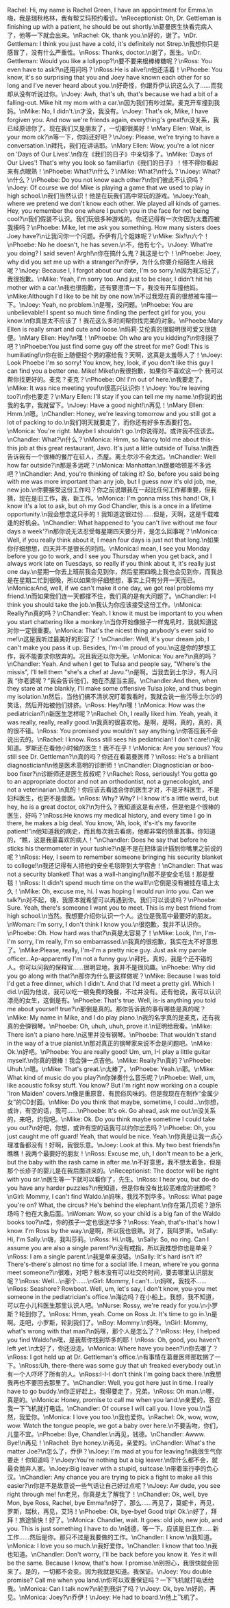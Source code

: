 Rachel: Hi, my name is Rachel Green, I have an appointment for Emma.\n嗨，我是瑞秋格林，我有帮艾玛预约看诊。\nReceptionist: Oh, Dr. Gettleman is finishing up with a patient, he should be out shortly.\n葛曼医生快看完病人了，他等一下就会出来。\nRachel: Ok, thank you.\n好的，谢了。\nDr. Gettleman: I think you just have a cold, it's definitely not Strep.\n我想你只是感冒了，没有什么严重性。\nRoss: Thanks, doctor.\n谢了，医生。\nDr. Gettleman: Would you like a lollypop?\n要不要来根棒棒糖呢？\nRoss: You even have to ask?\n还用问吗？\nRoss:He is alive!\n他还活着！\nPhoebe: You know, it's so surprising that you and Joey have known each other for so long and I've never heard about you.\n好奇怪，你跟乔伊认识这么久了……而我却从没有听说过你。\nJoey: Awh, that's uh, that's because we had a bit of a falling-out. Mike hit my mom with a car.\n因为我们有吵过架。麦克开车撞到我妈。\nMike: No, I didn't.\n才没，我没有。\nJoey: That's ok, Mike, I have forgiven you. And now we're friends again, everything's great!\n没关系，我已经原谅你了。现在我们又是朋友了，一切都很美好！\nMary Ellen: Wait, is your mom ok?\n等一下，你妈还好吧？\nJoey: Please, we're trying to have a conversation.\n拜托，我们在讲话耶。\nMary Ellen: Wow, you're a lot nicer on 'Days of Our Lives'.\n你在《我们的日子》中亲切多了。\nMike: 'Days of Our Lives'! That's why you look so familiar!\n《我们的日子》！怪不得你看起来有点眼熟！\nPhoebe: What?\n什么？\nMike: What?\n什么？\nJoey: What?\n什么？\nPhoebe: Do you not know each other?\n你们彼此不认识吗？\nJoey: Of course we do! Mike is playing a game that we used to play in high school.\n我们当然认识！他是在玩我们高中常玩的游戏。\nJoey:Yeah, where we pretend we don't know each other. We played all kinds of games. Hey, you remember the one where I punch you in the face for not being cool?\n我们假装不认识。我们玩很多种游戏的。你还记得有一次你因为太蠢而被我揍吗？\nPhoebe: Mike, let me ask you something. How many sisters does Joey have?\n让我问你一个问题。乔伊有几个姐妹呢？\nMike: Six!\n六个！\nPhoebe: No he doesn't, he has seven.\n不，他有七个。\nJoey: What're you doing? I said seven! Argh!\n你在搞什么鬼？我这是七个！\nPhoebe: Joey, why did you set me up with a stranger?\n乔伊，为什么你要介绍陌生人给我呢？\nJoey: Because I, I forgot about our date, I'm so sorry.\n因为我忘记了，我很抱歉。\nMike: Yeah, I'm sorry too. And just to be clear, I didn't hit his mother with a car.\n我也很抱歉，还有要澄清一下，我没有开车撞他妈。\nMike:Although I'd like to be hit by one now.\n不过我现在真的很想被车撞一下。\nJoey: Yeah, no problem.\n是喔，没问题。\nPhoebe: You are unbelievable! I spent so much time finding the perfect girl for you, you know.\n你真是太不应该了！我花这么多时间帮你找完美的对象。\nPhoebe:Mary Ellen is really smart and cute and loose.\n玛莉·艾伦真的很聪明很可爱又很随便。\nMary Ellen: Hey!\n嘿！\nPhoebe: Oh who are you kidding?\n你别装了吧？\nPhoebe:You just find some guy off the street for me? God! This is humiliating!\n你在街上随便捉个男的塞给我？天啊，这真是太羞辱人了！\nJoey: Look Phoebe I'm so sorry! You know, hey, look, if you don't like this guy I can find you a better one. Mike! Mike!\n我很抱歉，如果你不喜欢这一个 我可以帮你找更好的。麦克？麦克？\nPhoebe: Oh! I'm out of here.\n我要走了。\nMike: It was nice meeting you!\n很高兴认识你！\nJoey: You're leaving too?\n你也要走？\nMary Ellen: I'll stay if you can tell me my name.\n你说的出我的名字，我就留下。\nJoey: Have a good night!\n再见！\nMary Ellen: Hmm.\n嗯。\nChandler: Honey, we're leaving tomorrow and you still got a lot of packing to do.\n我们明天就要走了，而你还有好多东西要打包。\nMonica: You're right. Maybe I shouldn't go.\n你说得对。或许我不应该去。\nChandler: What?\n什么？\nMonica: Hmm, so Nancy told me about this-this job at this great restaurant, Javo. It's just a little outside of Tulsa.\n南西告诉我有一个很棒的餐厅在征人，杰屋。离土尔沙不会太远。\nChandler: Well how far outside?\n那是多远呢？\nMonica: Manhattan.\n跟曼哈顿差不多远吧？\nChandler: And, you're thinking of taking it? So, before you said being with me was more important than any job, but I guess now it's old job, me, new job.\n你要接受这份工作吗？你之前说跟我在一起比任何工作都重要，但我猜，现在是旧工作，我，新工作。\nMonica: I'm gonna miss this hand! Ok, I know it's a lot to ask, but oh my God Chandler, this is a once in a lifetime opportunity.\n我会想念这只手的！我知道这很过份……但是，天啊，这是千载难逢的好机会。\nChandler: What happened to 'you can't live without me four days a week'?\n那你说无法忍受每星期四天要分开，是怎么回事呢？\nMonica: Well, if you really think about it, I mean four days is just not that long.\n如果你仔细想想，四天并不是很长的时间。\nMonica:I mean, I see you Monday before you go to work, and I see you Thursday when you get back, and I always work late on Tuesdays, so really if you think about it, it's really just one day.\n星期一你去上班前我会见到你，然后星期四晚上我也会见到你，而我总是在星期二忙到很晚，所以如果你仔细想想，事实上只有分开一天而已。\nMonica:And, well, if we can't make it one day, we got real problems my friend.\n而如果我们连一天都撑不住，我们真的是有大问题了。\nChandler: I-I think you should take the job.\n我认为你应该接受这份工作。\nMonica: Really?\n真的吗？\nChandler: Yeah. I know it must be important to you when you start chattering like a monkey.\n当你开始像猴子一样鬼吼时，我就知道这对你一定很重要。\nMonica: That's the nicest thing anybody's ever said to me!\n这是我听过最美好的形容了！\nChandler: Well, it's your dream job, I can't make you pass it up. Besides, I'm-I'm proud of you.\n这是你的梦想工作，我不能要求你放弃的。况且我还以你为荣。\nMonica: You are?\n真的吗？\nChandler: Yeah. And when I get to Tulsa and people say, "Where's the missis", l'll tell them "she's a chef at Javu."\n是啊。当我去到土尔沙，有人问我 “你老婆呢？”我会告诉他们，她在杰屋当主厨。\nChandler:And then, when they stare at me blankly, l'll make some offensive Tulsa joke, and thus begin my isolation.\n然后，当他们搞不清状况盯着我看时，我就会说一些污辱土尔沙的笑话，然后开始被他们排挤。\nRoss: Hey!\n嘿！\nMonica: How was the pediatrician?\n新医生怎样呢？\nRachel: Oh, I really liked him. Yeah, yeah, it was really, really, really good.\n我真的很喜欢他。是啊，是啊，真的，真的，真的很不错。\nRoss: You promised you wouldn't say anything.\n你答应我不会说出去的。\nRachel: I know. Ross still sees his pediatrician! I don't care!\n我知道。罗斯还在看他小时候的医生！我不在乎！\nMonica: Are you serious? You still see Dr. Gettleman?\n真的吗？你还在看葛曼医师？\nRoss: He's a brilliant diagnostician!\n他是医术高明的诊断师！\nChandler: Diagnostician or boo-boo fixer?\n诊断师还是医生叔叔呢？\nRachel: Ross, seriously! You gotta go to an appropriate doctor and not an orthodontist, not a gynecologist, and not a veterinarian.\n真的！你应该去看适合你的医生才对，不是牙科医生，不是妇科医生，也更不是兽医。\nRoss: Why? Why? I-I know it's a little weird, but hey, he is a great doctor, ok?\n为什么？我知道这是有点怪，但是他是个很棒的医生，好吗？\nRoss:He knows my medical history, and every time I go in there, he makes a big deal. You know, 'Ah, look, it's-it's my favorite patient!'\n他知道我的病史，而且每次我去看病，他都非常的慎重其事。你知道的，“瞧，这是我最喜欢的病人！”\nChandler: Does he say that before he sticks his thermometer in your tushie?\n是不是在把体温计插到你嘴里之前说的呢？\nRoss: Hey, I seem to remember someone bringing his security blanket to college!\n我还记得有人把他的安全毛毯带到大学宿舍！\nChandler: That was not a security blanket! That was a wall-hanging!\n那不是安全毛毯！那是壁毯！\nRoss: It didn't spend much time on the wall!\n它倒是没有被挂在墙上太久！\nMike: Oh, excuse me, hi. I was hoping I would run into you. Can we talk?\n对不起，嗨，我原本就希望可以再遇到你。我们可以谈谈吗？\nPhoebe: Sure. Yeah, there's someone I want you to meet. This is my best friend from high school.\n当然。我想要介绍你认识一个人。这位是我高中最要好的朋友。\nWoman: I'm sorry, I don't think I know you.\n很抱歉，我并不认识你。\nPhoebe: Oh. How hard was that?\n真是太容易了！\nMike: Look, I'm, I'm-I'm sorry, I'm really, I'm so embarrassed.\n我真的很抱歉，我实在太不好意思了。\nMike:Please, really, I'm-I'm a pretty nice guy. Just ask my parole officer...Ap-apparently I'm not a funny guy.\n拜托，真的，我是个还不错的人。你可以问我的保释官……很明显地，我并不是很风趣。\nPhoebe: Why did you go along with that?\n那你为什么要这样做呢？\nMike: Because I was told I'd get a free dinner, which I didn't. And that I'd meet a pretty girl. Which I did.\n因为他说，我可以吃一顿免费的晚餐，不过并没有。还有他说，我可以认识漂亮的女生，这倒是有。\nPhoebe: That's true. Well, is-is anything you told me about yourself true?\n那倒是真的。那你告诉我的事有哪些是真的呢？\nMike: My name in Mike, and I do play piano.\n我的名字真的是麦克，还有我真的会弹钢琴。\nPhoebe: Oh, uhuh, uhuh, prove it.\n证明给我看。\nMike: There isn't a piano here.\n这里并没有钢琴。\nPhoebe: That wouldn't stand in the way of a true pianist.\n那对真正的钢琴家来说不会是问题吧。\nMike: Ok.\n好吧。\nPhoebe: You are really good! Um, um, I-I play a little guitar myself.\n你真的很棒！我会弹一点吉他。\nMike: Really?\n真的？\nPhoebe: Uhuh.\n嗯。\nMike: That's great.\n太棒了。\nPhoebe: Yeah.\n耶。\nMike: What kind of music do you play?\n你弹奏什么音乐呢？\nPhoebe: Well, um, like acoustic folksy stuff. You know? But I'm right now working on a couple 'Iron Maiden' covers.\n像是重原音、有民俗风味的。但是我现在在制作“金属少女”的CD封面。\nMike: Do you think that maybe, sometime, I could...\n你想，或许，有空的话，我可……\nPhoebe: It's ok. Go ahead, ask me out.\n没关系的，来吧，约我吧。\nMike: Ok. Do you think maybe sometime I could take you out?\n好吧，你想，或许有空的话我可以约你出去吗？\nPhoebe: Oh, you just caught me off guard! Yeah, that would be nice. Yeah.\n你真是让我一点心理准备都没有！好啊，我很乐意。\nJoey: Look at this. My two best friends!\n瞧瞧！我两个最要好的朋友！\nRoss: Excuse me, uh, I don't mean to be a jerk, but the baby with the rash came in after me.\n不好意思，我不想太着急，但是那个长疹子的婴儿是在我后面进来的。\nReceptionist: The doctor will be right with you sir.\n医生等一下就可以看你了，先生。\nRoss: I hear you, but do-do you have any harder puzzles?\n我知道，但是你有没有比较高难度的谜题呢？\nGirl: Mommy, I can't find Waldo.\n妈咪，我找不到华多。\nRoss: What page you're on? What, the circus? He's behind the elephant.\n你在第几页呢？游乐场吗？他在大象后面。\nWoman: Wow, so your child is a big fan of the Waldo books too?\n哇，你的孩子一定也很迷华多？\nRoss: Yeah, that's-that's how I know. I'm Ross by the way.\n是啊，所以我也很熟。对了，我叫罗斯。\nSally: Hi, I'm Sally.\n嗨，我叫莎莉。\nRoss: Hi.\n嗨。\nSally: So, no ring. Can I assume you are also a single parent?\n没有戒指，所以我推想你也是单亲？\nRoss: I am a single parent.\n我是单亲没错。\nSally: It's hard isn't it? There's-there's almost no time for a social life. I mean, where're you gonna meet someone?\n很难，对吧？根本没有可以社交的时间，要去哪里认识朋友呢？\nRoss: Well...\n那个……\nGirl: Mommy, I can't...\n妈咪，我找不……\nRoss: Seashore? Rowboat. Well, um, let's say, I don't know, you-you met someone in the pediatrician's office.\n海边吗？在小船上。我想，我不知道，可以在小儿科医生那里认识人吧。\nNurse: Rossy, we're ready for you.\n小罗斯？轮到你了。\nRoss: Hmm, yeah. Come on Ross Jr. It's time to go in.\n是啊。走吧，小罗斯，轮到我们了。\nBoy: Mommy.\n妈咪。\nGirl: Mommy, what's wrong with that man?\n妈咪，那个人是怎么了？\nRoss: Hey, I helped you find Waldo!\n嘿，是我帮你找到华多的耶！\nRoss: Oh, good, you haven't left yet.\n太好了，你还没走。\nMonica: Where have you been?\n你去哪了？\nRoss: I got held up at Dr. Gettleman's office.\n有事情在葛曼医师那耽搁了一下。\nRoss:Uh, there-there was some guy that uh freaked everybody out.\n有一个人吓坏了所有的人。\nRoss:I-I-I don't think I'm going back there.\n我想我再也不要回去那里了。\nChandler: Well, you got here just in time. I really have to go buddy.\n你正好赶上。我得要走了，兄弟。\nRoss: Oh man.\n喔，真是的。\nMonica: Honey, promise to call me when you land.\n亲爱的，答应我一下飞机就打电话。\nChandler: Of course I will call you. I love you.\n当然，我爱你。\nMonica: I love you too.\n我也爱你。\nRachel: Ok, wow, wow, wow. Watch the tongue people, we got a baby over here.\n不要舌吻，你们，儿童不宜。\nPhoebe: Bye, Chandler.\n再见，钱德。\nChandler: Awww. Bye!\n再见！\nRachel: Bye honey.\n再见，亲爱的。\nChandler: What's the matter Joe?\n怎么了，乔伊？\nJoey: I'm mad at you for leaving!\n我很生气你要走！你知道吗？\nJoey:You're nothing but a big leaver.\n你什么都不会，就最会抛弃人家。\nJoey:Big leaver with a stupid, suitcase.\n带着笨行李的负心汉。\nChandler: Any chance you are trying to pick a fight to make all this easier?\n你是不是故意说一些气话让自己好过点呢？\nJoey: Aw dude, you see right through me! !\n老兄，你真是太了解我了！\nChandler: Ok, well, bye Mon, bye Ross, Rachel, bye Emma!\n好了，那么……再见了，莫妮卡，再见，罗斯，瑞秋，再见，艾玛！\nPhoebe: Ok, bye-bye! Good trip! Ok.\n好了，拜拜！旅途愉快！好了。\nMonica: Chandler, wait. It goes: old job, new job, and you. This is just something I have to do.\n钱德，等一下。应该是旧工作……新工作……然后是你。那只不过是我要做的工作。\nChandler: I know.\n我知道。\nMonica: I love you so much.\n我好爱你。\nChandler: I know that too.\n我也知道。\nChandler: Don't worry, I'll be back before you know it. Yes it will be the same. Because I know, that's how. I promise.\n别担心，我很快就会回来了。是的，一切都不会变。因为我就是知道。我保证。\nJoey: You double promise? Call me when you land.\n你可以双重保证吗？一下飞机就打电话给我。\nMonica: Can I talk now?\n轮到我讲了吗？\nJoey: Ok, bye.\n好的，再见。\nMonica: Joey?\n乔伊！\nJoey: He had to board.\n他上飞机了。
